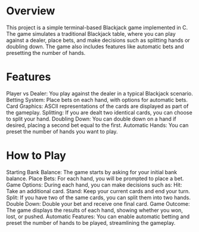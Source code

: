 # Overview
This project is a simple terminal-based Blackjack game implemented in C. The game simulates a traditional Blackjack table, where you can play against a dealer, place bets, and make decisions such as splitting hands or doubling down. The game also includes features like automatic bets and presetting the number of hands.

# Features
Player vs Dealer: You play against the dealer in a typical Blackjack scenario.
Betting System: Place bets on each hand, with options for automatic bets.
Card Graphics: ASCII representations of the cards are displayed as part of the gameplay.
Splitting: If you are dealt two identical cards, you can choose to split your hand.
Doubling Down: You can double down on a hand if desired, placing a second bet equal to the first.
Automatic Hands: You can preset the number of hands you want to play.

# How to Play
Starting Bank Balance: The game starts by asking for your initial bank balance.
Place Bets: For each hand, you will be prompted to place a bet.
Game Options: During each hand, you can make decisions such as:
Hit: Take an additional card.
Stand: Keep your current cards and end your turn.
Split: If you have two of the same cards, you can split them into two hands.
Double Down: Double your bet and receive one final card.
Game Outcome: The game displays the results of each hand, showing whether you won, lost, or pushed.
Automatic Features: You can enable automatic betting and preset the number of hands to be played, streamlining the gameplay.

  

